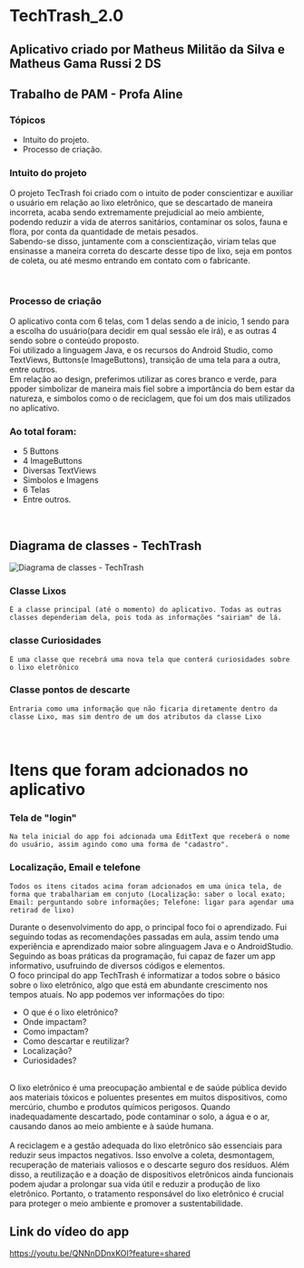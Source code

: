 # TechTrash_2.0
## Aplicativo criado por Matheus Militão da Silva e Matheus Gama Russi   2 DS   
## Trabalho de PAM - Profa Aline   

### Tópicos  
- Intuito do projeto.
- Processo de criação.  

### Intuito do projeto  
O projeto TecTrash foi criado com o intuito de poder conscientizar e auxiliar o usuário em relação ao lixo eletrônico, que se descartado de maneira incorreta, acaba sendo extremamente prejudicial ao meio ambiente, podendo reduzir a vida de aterros sanitários, contaminar os solos, fauna e flora, por conta da quantidade de metais pesados.   
Sabendo-se disso, juntamente com a conscientização, viriam telas que ensinasse a maneira correta do descarte desse tipo de lixo, seja em pontos de coleta, ou até mesmo entrando em contato com o fabricante. 

<br>

### Processo de criação  
O aplicativo conta com 6 telas, com 1 delas sendo a de inicio, 1 sendo para a escolha do usuário(para decidir em qual sessão ele irá), e as outras 4 sendo sobre o conteúdo proposto.  
Foi utilizado a linguagem Java, e os recursos do Android Studio, como TextViews, Buttons(e ImageButtons), transição de uma tela para a outra, entre outros.  
Em relação ao design, preferimos utilizar as cores branco e verde, para ppoder simbolizar de maneira mais fiel sobre a importância do bem estar da natureza, e simbolos como o de reciclagem, que foi um dos mais utilizados no aplicativo.  


### Ao total foram:
- 5 Buttons
- 4 ImageButtons
- Diversas TextViews
- Simbolos e Imagens
- 6 Telas
- Entre outros.
<br>

## Diagrama de classes - TechTrash
![Diagrama de classes - TechTrash](https://github.com/MilitaoMatheus/TechTrash_2.0/assets/127455174/28897f93-ed05-4ba3-8591-980feb059791)

### Classe Lixos
```
É a classe principal (até o momento) do aplicativo. Todas as outras classes dependeriam dela, pois toda as informações "sairiam" de lá.
```

### classe Curiosidades
```
É uma classe que recebrá uma nova tela que conterá curiosidades sobre o lixo eletrônico 
```

### Classe pontos de descarte
```
Entraria como uma informação que não ficaria diretamente dentro da classe Lixo, mas sim dentro de um dos atributos da classe Lixo
```

<br>

# Itens que foram adcionados no aplicativo

### Tela de "login"
``` 
Na tela inicial do app foi adcionada uma EditText que receberá o nome do usuário, assim agindo como uma forma de "cadastro".
```

### Localização, Email e telefone
```
Todos os itens citados acima foram adcionados em uma única tela, de forma que trabalhariam em conjuto (Localização: saber o local exato; Email: perguntando sobre informações; Telefone: ligar para agendar uma retirad de lixo)
```

  Durante o desenvolvimento do app, o principal foco foi o aprendizado. Fui seguindo todas as recomendações passadas em aula, assim tendo uma experiência e aprendizado maior sobre  alinguagem Java e o AndroidStudio. Seguindo as boas práticas da programação, fui capaz de fazer um app informativo, usufruindo de diversos códigos e elementos. <br> 
O foco principal do app TechTrash é informatizar a todos sobre o básico sobre o lixo eletrônico, algo que está em abundante crescimento nos tempos atuais. No app podemos ver informações do tipo: 
- O que é o lixo eletrônico?
- Onde impactam?
- Como impactam?
- Como descartar e reutilizar?
- Localização?
- Curiosidades?
<br>
  O lixo eletrônico é uma preocupação ambiental e de saúde pública devido aos materiais tóxicos e poluentes presentes em muitos dispositivos, como mercúrio, chumbo e produtos químicos perigosos. Quando inadequadamente descartado, pode contaminar o solo, a água e o ar, causando danos ao meio ambiente e à saúde humana.
<br>
<br>
  A reciclagem e a gestão adequada do lixo eletrônico são essenciais para reduzir seus impactos negativos. Isso envolve a coleta, desmontagem, recuperação de materiais valiosos e o descarte seguro dos resíduos. Além disso, a reutilização e a doação de dispositivos eletrônicos ainda funcionais podem ajudar a prolongar sua vida útil e reduzir a produção de lixo eletrônico. Portanto, o tratamento responsável do lixo eletrônico é crucial para proteger o meio ambiente e promover a sustentabilidade.

## Link do vídeo do app
https://youtu.be/QNNnDDnxKOI?feature=shared
